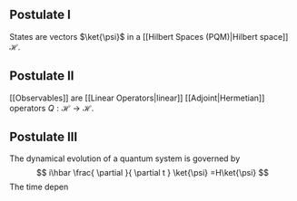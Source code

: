 ## Postulate I
States are vectors $\ket{\psi}$ in a [[Hilbert Spaces (PQM)|Hilbert space]] $\mathcal{H}$.
## Postulate II
[[Observables]] are [[Linear Operators|linear]] [[Adjoint|Hermetian]] operators $Q:\mathcal{H}\to \mathcal{H}$.

## Postulate III
The dynamical evolution of a quantum system is governed by
$$
i\hbar \frac{ \partial  }{ \partial t } \ket{\psi} =H\ket{\psi} 
$$
The time depen